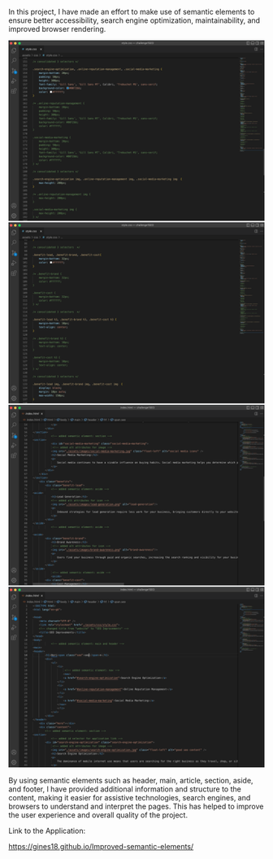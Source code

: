 In this project, I have made an effort to make use of semantic elements to ensure better accessibility, search engine optimization, maintainability, and improved browser rendering.

<img src="https://github.com/gines18/Improved-semantic-elements/blob/main/assets/images/Sementic1.png">
<img src="https://github.com/gines18/Improved-semantic-elements/blob/main/assets/images/semantic2.png">
<img src="https://github.com/gines18/Improved-semantic-elements/blob/main/assets/images/semantic3.png">
<img src="https://github.com/gines18/Improved-semantic-elements/blob/main/assets/images/semantic4.png">

By using semantic elements such as header, main, article, section, aside, and footer, I have provided additional information and structure to the content, making it easier for assistive technologies, search engines, and browsers to understand and interpret the pages. This has helped to improve the user experience and overall quality of the project.

Link to the Application: 

https://gines18.github.io/Improved-semantic-elements/

